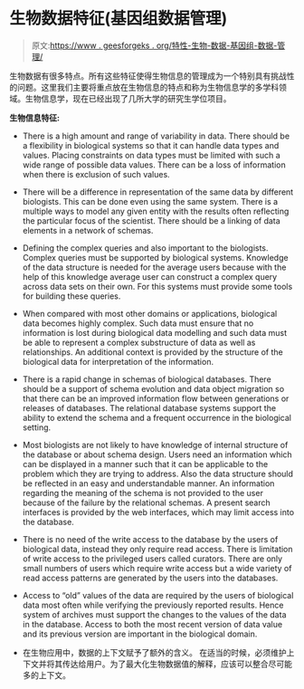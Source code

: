 # 生物数据特征(基因组数据管理)

> 原文:[https://www . geesforgeks . org/特性-生物-数据-基因组-数据-管理/](https://www.geeksforgeeks.org/characteristics-of-biological-data-genome-data-management/)

生物数据有很多特点。所有这些特征使得生物信息的管理成为一个特别具有挑战性的问题。这里我们主要将重点放在生物信息的特点和称为生物信息学的多学科领域。生物信息学，现在已经出现了几所大学的研究生学位项目。

**生物信息特征:**

*   There is a high amount and range of variability in data.
    There should be a flexibility in biological systems so that it can handle data types and values. Placing constraints on data types must be limited with such a wide range of possible data values. There can be a loss of information when there is exclusion of such values.

*   There will be a difference in representation of the same data by different biologists.
    This can be done even using the same system. There is a multiple ways to model any given entity with the results often reflecting the particular focus of the scientist.
    There should be a linking of data elements in a network of schemas.
*   Defining the complex queries and also important to the biologists.
    Complex queries must be supported by biological systems. Knowledge of the data structure is needed for the average users because with the help of this knowledge average user can construct a complex query across data sets on their own. For this systems must provide some tools for building these queries.
*   When compared with most other domains or applications, biological data becomes highly complex.
    Such data must ensure that no information is lost during biological data modelling and such data must be able to represent a complex substructure of data as well as relationships. An additional context is provided by the structure of the biological data for interpretation of the information.
*   There is a rapid change in schemas of biological databases.
    There should be a support of schema evolution and data object migration so that there can be an improved information flow between generations or releases of databases.
    The relational database systems support the ability to extend the schema and a frequent occurrence in the biological setting.
*   Most biologists are not likely to have knowledge of internal structure of the database or about schema design.
    Users need an information which can be displayed in a manner such that it can be applicable to the problem which they are trying to address. Also the data structure should be reflected in an easy and understandable manner. An information regarding the meaning of the schema is not provided to the user because of the failure by the relational schemas. A present search interfaces is provided by the web interfaces, which may limit access into the database.
*   There is no need of the write access to the database by the users of biological data, instead they only require read access.
    There is limitation of write access to the privileged users called curators. There are only small numbers of users which require write access but a wide variety of read access patterns are generated by the users into the databases.
*   Access to “old” values of the data are required by the users of biological data most often while verifying the previously reported results.
    Hence system of archives must support the changes to the values of the data in the database. Access to both the most recent version of data value and its previous version are important in the biological domain.
*   在生物应用中，数据的上下文赋予了额外的含义。
    在适当的时候，必须维护上下文并将其传达给用户。为了最大化生物数据值的解释，应该可以整合尽可能多的上下文。
